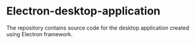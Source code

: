 # Electron-desktop-application
The repository contains source code for the desktop application created using Electron framework.
